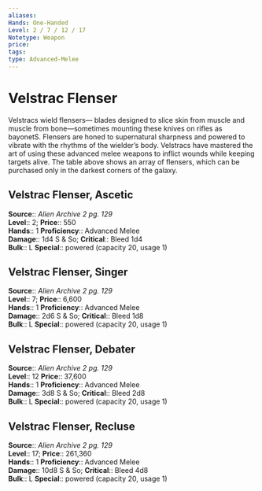 ```yaml
---
aliases: 
Hands: One-Handed
Level: 2 / 7 / 12 / 17
Notetype: Weapon
price: 
tags: 
type: Advanced-Melee
---
```


# Velstrac Flenser

Velstracs wield flensers— blades designed to slice skin from muscle and muscle from bone—sometimes mounting these knives on rifles as bayonetS. Flensers are honed to supernatural sharpness and powered to vibrate with the rhythms of the wielder’s body. Velstracs have mastered the art of using these advanced melee weapons to inflict wounds while keeping targets alive. The table above shows an array of flensers, which can be purchased only in the darkest corners of the galaxy.  

## Velstrac Flenser, Ascetic

**Source**:: _Alien Archive 2 pg. 129_  
**Level**:: 2;
**Price**:: 550  
**Hands**:: 1
**Proficiency**:: Advanced Melee  
**Damage**:: 1d4 S & So;
**Critical**:: Bleed 1d4  
**Bulk**:: L
**Special**:: powered (capacity 20, usage 1)

## Velstrac Flenser, Singer

**Source**:: _Alien Archive 2 pg. 129_  
**Level**:: 7;
**Price**:: 6,600  
**Hands**:: 1
**Proficiency**:: Advanced Melee  
**Damage**:: 2d6 S & So;
**Critical**:: Bleed 1d8  
**Bulk**:: L
**Special**:: powered (capacity 20, usage 1)

## Velstrac Flenser, Debater

**Source**:: _Alien Archive 2 pg. 129_  
**Level**:: 12
**Price**:: 37,600  
**Hands**:: 1
**Proficiency**:: Advanced Melee  
**Damage**:: 3d8 S & So;
**Critical**:: Bleed 2d8  
**Bulk**:: L
**Special**:: powered (capacity 20, usage 1)

## Velstrac Flenser, Recluse

**Source**:: _Alien Archive 2 pg. 129_  
**Level**:: 17;
**Price**:: 261,360  
**Hands**:: 1
**Proficiency**:: Advanced Melee  
**Damage**:: 10d8 S & So;
**Critical**:: Bleed 4d8  
**Bulk**:: L
**Special**:: powered (capacity 20, usage 1)

